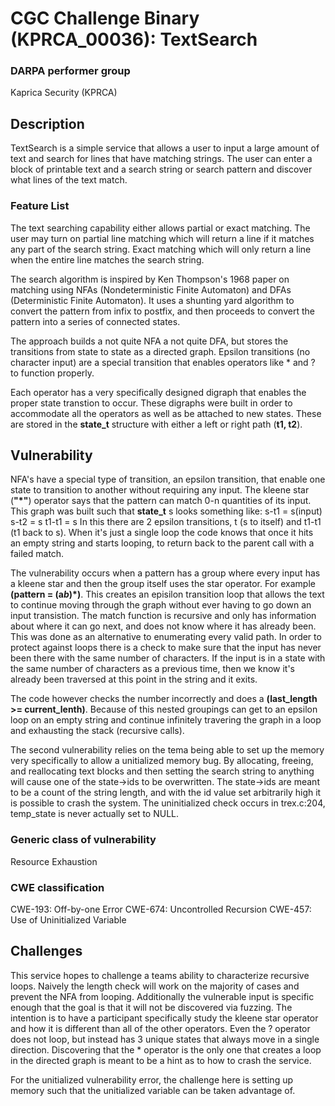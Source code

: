 # CGC Challenge Binary (KPRCA\_00036): TextSearch

### DARPA performer group
Kaprica Security (KPRCA)

## Description

TextSearch is a simple service that allows a user to input a large amount of text and search for lines that have matching strings. The user can enter a block of printable text and a search string or search pattern and discover what lines of the text match. 

### Feature List

The text searching capability either allows partial or exact matching. The user may turn on partial line matching which will return a line if it matches any part of the search string. Exact matching which will only return a line when the entire line matches the search string.

The search algorithm is inspired by Ken Thompson's 1968 paper on matching using NFAs (Nondeterministic Finite Automaton) and DFAs (Deterministic Finite Automaton). It uses a shunting yard algorithm to convert the pattern from infix to postfix, and then proceeds to convert the pattern into a series of connected states. 

The approach builds a not quite NFA a not quite DFA, but stores the transitions from state to state as a directed graph. Epsilon transitions (no character input) are a special transition that enables operators like * and ? to function properly. 

Each operator has a very specifically designed digraph that enables the proper state transtion to occur. These digraphs were built in order to accommodate all the operators as well as be attached to new states. These are stored in the **state_t** structure with either a left or right path (**t1, t2**).

## Vulnerability

NFA's have a special type of transition, an epsilon transition, that enable one state to transition to another without requiring any input. The kleene star (**"*"**) operator says that the pattern can match 0-n quantities of its input. This graph was built such that **state_t** s looks something like:
s-t1 = s(input)
s-t2 = s
t1-t1 = s
In this there are 2 epsilon transitions, t (s to itself) and t1-t1 (t1 back to s). When it's just a single loop the code knows that once it hits an empty string and starts looping, to return back to the parent call with a failed match.

The vulnerability occurs when a pattern has a group where every input has a kleene star and then the group itself uses the star operator. For example **(pattern = (a*b*)*)**. This creates an episilon transition loop that allows the text to continue moving through the graph without ever having to go down an input transistion. The match function is recursive and only has information about where it can go next, and does not know where it has already been. This was done as an alternative to enumerating every valid path. In order to protect against loops there is a check to make sure that the input has never been there with the same number of characters. If the input is in a state with the same number of characters as a previous time, then we know it's already been traversed at this point in the string and it exits. 

The code however checks the number incorrectly and does a **(last_length >= current_lenth)**. Because of this nested groupings can get to an epsilon loop on an empty string and continue infinitely travering the graph in a loop and exhausting the stack (recursive calls).

The second vulnerability relies on the tema being able to set up the memory very specifically to allow a unitialized memory bug. By allocating, freeing, and reallocating text blocks and then setting the search string to anything will cause one of the state->ids to be overwritten. The state->ids are meant to be a count of the string length, and with the id value set arbitrarily high it is possible to crash the system. The uninitialized check occurs in trex.c:204, temp_state is never actually set to NULL.

### Generic class of vulnerability

Resource Exhaustion

### CWE classification

CWE-193: Off-by-one Error
CWE-674: Uncontrolled Recursion
CWE-457: Use of Uninitialized Variable

## Challenges

This service hopes to challenge a teams ability to characterize recursive loops. Naively the length check will work on the majority of cases and prevent the NFA from looping. Additionally the vulnerable input is specific enough that the goal is that it will not be discovered via fuzzing. The intention is to have a participant specifically study the kleene star operator and how it is different than all of the other operators. Even the ? operator does not loop, but instead has 3 unique states that always move in a single direction. Discovering that the * operator is the only one that creates a loop in the directed graph is meant to be a hint as to how to crash the service.

For the unitialized vulnerability error, the challenge here is setting up memory such that the unitialized variable can be taken advantage of.
